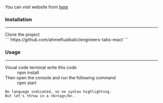 You can visit website from [here](https://engineerstabsreact.netlify.app/)


### Installation
___
<dl>
  <dt>Clone the project</dt>
```
 https://github.com/ahmetfuatbalci/engineers-tabs-react
```
</dl>

### Usage
___
<dl>
  <dt>Visual code terminal write this code</dt>
  <dd>npm install</dd>

  <dt>Then open the console and run the following command</dt>
  <dd>npm start</dd>
</dl>

```
No language indicated, so no syntax highlighting. 
But let's throw in a <b>tag</b>.
```
